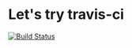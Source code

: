 # Let's try travis-ci

[![Build Status](https://travis-ci.org/kaineer/try-travis.svg?branch=master)](https://travis-ci.org/kaineer/try-travis)
